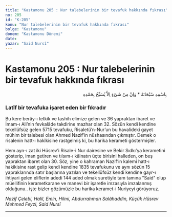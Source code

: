 ```yaml
---
title: "Kastamonu 205 : Nur talebelerinin bir tevafuk hakkında fıkrası"
no: 205
id: "K-205"
konu: "Nur talebelerinin bir tevafuk hakkında fıkrası"
bolge: "Kastamonu"
donem: "Kastamonu Dönemi"
date: 
yazar: "Said Nursî"
---
```


# Kastamonu 205 : Nur talebelerinin bir tevafuk hakkında fıkrası

<p class="arabic" dir="rtl" title="Meal: “Subhân Allah’ın adıyla” * “Hiçbir şey yoktur ki O'nu hamd ile tesbih etmesin” [İsrâ 17:44]">بِاسْمِهِ سُبْحَانَهُ * وَاِنْ مِنْ شَىْءٍ اِلاَّ يُسَبِّحُ بِحَمْدِهِ</p>

### Latîf bir tevafuka işaret eden bir fıkradır

Bu kere berây-ı tetkik ve tashih elimize gelen ve 36 yapraktan ibaret ve İmam-ı Ali’nin fevkalâde takdirine mazhar olan 32. Sözün kendi kendine tekellüfsüz gelen 5715 tevafuku, Risaletü’n-Nur’un bu havalideki gayet mühim bir talebesi olan Ahmed Nazif’in nüshasından çıkmıştır. Demek o risalenin hatt-ı hakîkisine rastgelmiş ki, bu harika kerameti göstermişler.

Hem ayn-ı zat iki Hüsrev’i Risale-i Nur dairesine ve Bekir Sıdkı’ya kerametini gösterip, iman getiren ve tılsım-ı kâinatın üçte birisini halleden, on beş yapraktan ibaret olan 30. Söz, yine o kahraman Nazif’in kalemi hatt-ı hakikisine rast gelip kendi kendine 1835 tevafukunu ve aynı sözün 15 yapraklarında satır başlarına yazılan ve tekellüfsüz kendi kendine gayr-ı ihtiyari gelen eliflerin adedi 144 aded olmak suretiyle tam tamına "Said" olup müellifinin kerametkarane ve manevi bir işaretle imzasıyla imzalanmış olduğunu.. işte bizler gözümüzle bu harika keramet-i Nuriyeyi görüyoruz.

*Nazif Çelebi, Halil, Emin, Hilmi, Abdurrahman Salâhaddin,*
*Küçük Hüsrev Mehmed Feyzi, Said Nursî*

***
